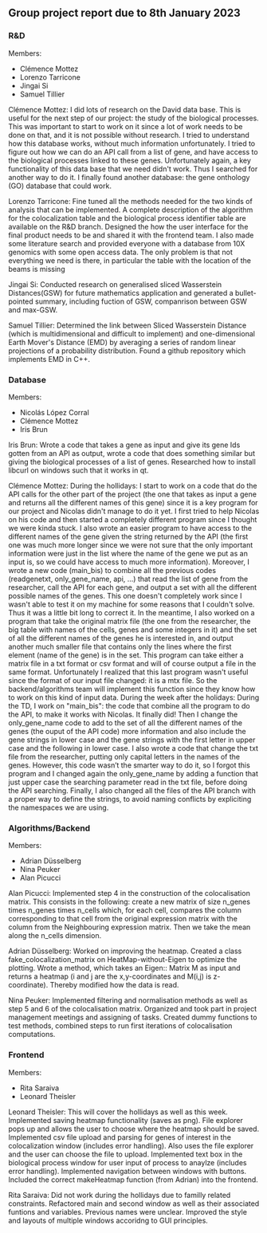 ## Group project report due to 8th January 2023

### R&D
Members: 
- Clémence Mottez
- Lorenzo Tarricone 
- Jingai Si
- Samuel Tillier 

Clémence Mottez: I did lots of research on the David data base. This is useful for the next step of our project: the study of the biological processes. This was important to start to work on it since a lot of work needs to be done on that, and it is not possible without research. I tried to understand how this database works, without much information unfortunately. I tried to figure out how we can do an API call from a list of gene, and have access to the biological processes linked to these genes. Unfortunately again, a key functionality of this data base that we need didn't work. Thus I searched for another way to do it. I finally found another database: the gene onthology (GO) database that could work. 

Lorenzo Tarricone: Fine tuned all the methods needed for the two kinds of analysis that can be implemented. A complete description of the algorithm for the colocalization table and the biological process identifier table are available on the R&D branch. Designed the how the user interface for the final product needs to be and shared it with the frontend team. I also made some literature search and provided everyone with a database from 10X genomics with some open access data. The only problem is that not everything we need is there, in particular the table with the location of the beams is missing

Jingai Si: Conducted research on generalised sliced Wasserstein Distances(GSW) for future mathematics application and generated a bullet-pointed summary, including fuction of GSW, companrison between GSW and max-GSW.

Samuel Tillier: Determined the link between Sliced Wasserstein Distance (which is multidimensional and difficult to implement) and one-dimensional Earth Mover's Distance (EMD) by averaging a series of random linear projections of a probability distribution. Found a github repository which implements EMD in C++.

### Database
Members:
- Nicolás López Corral
- Clémence Mottez
- Iris Brun

Iris Brun: Wrote a code that takes a gene as input and give its gene Ids gotten from an API as output, wrote a code that does something similar but giving the biological processes of a list of genes. Researched how to install libcurl on windows such that it works in qt.

Clémence Mottez: 
During the hollidays: I start to work on a code that do the API calls for the other part of the project (the one that takes as input a gene and returns all the different names of this gene) since it is a key program for our project and Nicolas didn't manage to do it yet. I first tried to help Nicolas on his code and then started a completely different program since I thought we were kinda stuck. I also wrote an easier program to have access to the different names of the gene given the string returned by the API (the first one was much more longer since we were not sure that the only important information were just in the list where the name of the gene we put as an input is, so we could have access to much more information). Moreover, I wrote a new code (main_bis) to combine all the previous codes (readgenetxt, only_gene_name, api, ...) that read the list of gene from the researcher, call the API for each gene, and output a set with all the different possible names of the genes. This one doesn't completely work since I wasn't able to test it on my machine for some reasons that I couldn't solve. Thus it was a little bit long to correct it. In the meantime, I also worked on a program that take the original matrix file (the one from the researcher, the big table with names of the cells, genes and some integers in it) and the set of all the different names of the genes he is interested in, and output another much smaller file that contains only the lines where the first element (name of the gene) is in the set. This program can take either a matrix file in a txt format or csv format and will of course output a file in the same format. Unfortunately I realized that this last program wasn't useful since the format of our input file changed: it is a mtx file. So the backend/algorithms team will implement this function since they know how to work on this kind of input data. 
During the week after the holidays: During the TD, I work on "main_bis": the code that combine all the program to do the API, to make it works with Nicolas. It finally did!
Then I change the only_gene_name code to add to the set of all the different names of the genes (the ouput of the API code) more information and also include the gene strings in lower case and the gene strings with the first letter in upper case and the following in lower case. I also wrote a code that change the txt file from the researcher, putting only capital letters in the names of the genes. However, this code wasn’t the smarter way to do it, so I forgot this program and I changed again the only_gene_name by adding a function that just upper case the searching parameter read in the txt file, before doing the API searching. Finally, I also changed all the files of the API branch with a proper way to define the strings, to avoid naming conflicts by expliciting the namespaces we are using.

### Algorithms/Backend 
Members:
- Adrian Düsselberg
- Nina Peuker
- Alan Picucci

Alan Picucci: Implemented step 4 in the construction of the colocalisation matrix. This consists in the following: create a new matrix of size n_genes times n_genes times n_cells which, for each cell, compares the column corresponding to that cell from the original expression matrix with the column from the Neighbouring expression matrix. Then we take the mean along the n_cells dimension.

Adrian Düsselberg:
Worked on improving the heatmap. Created a class fake_colocalization_matrix on HeatMap-without-Eigen to optimize the plotting. Wrote a method, which takes  an Eigen:: Matrix M as input and returns a heatmap (i and j are the x,y-coordinates and M(i,j) is z-coordinate). Thereby modified how the data is read.    

Nina Peuker: Implemented filtering and normalisation methods as well as step 5 and 6 of the colocalisation matrix. Organized and took part in project management meetings and assigning of tasks. Created dummy functions to test methods, combined steps to run first iterations of colocalisation computations.


### Frontend 
Members:
- Rita Saraiva
- Leonard Theisler

Leonard Theisler: This will cover the hollidays as well as this week. Implemented saving heatmap functionality (saves as png). File explorer pops up and allows the user to choose where the heatmap should be saved. Implemented csv file upload and parsing for genes of interest in the colocalization window (includes error handling). Also uses the file explorer and the user can choose the file to upload. Implemented text box in the biological process window for user input of process to anaylze (includes error handling). Implemented navigation between windows with buttons. Included the correct makeHeatmap function (from Adrian) into the frontend.

Rita Saraiva: Did not work during the hollidays due to familly related constraints. Refactored main and second window as well as their associated funtions and variables. Previous names were unclear. Improved the style and layouts of multiple windows accoridng to GUI principles. 

